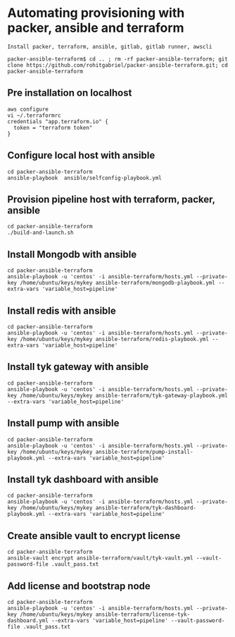 # Automating provisioning with packer, ansible and terraform
```
Install packer, terraform, ansible, gitlab, gitlab runner, awscli

packer-ansible-terraform$ cd .. ; rm -rf packer-ansible-terraform; git clone https://github.com/rohitgabriel/packer-ansible-terraform.git; cd packer-ansible-terraform
```

## Pre installation on localhost
```
aws configure
vi ~/.terraformrc
credentials "app.terraform.io" {
  token = "terraform token"
}
```

## Configure local host with ansible
```
cd packer-ansible-terraform
ansible-playbook  ansible/selfconfig-playbook.yml
```

## Provision pipeline host with terraform, packer, ansible
```
cd packer-ansible-terraform
./build-and-launch.sh
```

## Install Mongodb with ansible
```
cd packer-ansible-terraform
ansible-playbook -u 'centos' -i ansible-terraform/hosts.yml --private-key /home/ubuntu/keys/mykey ansible-terraform/mongodb-playbook.yml --extra-vars 'variable_host=pipeline'
```

## Install redis with ansible
```
cd packer-ansible-terraform
ansible-playbook -u 'centos' -i ansible-terraform/hosts.yml --private-key /home/ubuntu/keys/mykey ansible-terraform/redis-playbook.yml --extra-vars 'variable_host=pipeline'
```

## Install tyk gateway with ansible
```
cd packer-ansible-terraform
ansible-playbook -u 'centos' -i ansible-terraform/hosts.yml --private-key /home/ubuntu/keys/mykey ansible-terraform/tyk-gateway-playbook.yml --extra-vars 'variable_host=pipeline'
```

## Install pump with ansible
```
cd packer-ansible-terraform
ansible-playbook -u 'centos' -i ansible-terraform/hosts.yml --private-key /home/ubuntu/keys/mykey ansible-terraform/pump-install-playbook.yml --extra-vars 'variable_host=pipeline'
```

## Install tyk dashboard with ansible
```
cd packer-ansible-terraform
ansible-playbook -u 'centos' -i ansible-terraform/hosts.yml --private-key /home/ubuntu/keys/mykey ansible-terraform/tyk-dashboard-playbook.yml --extra-vars 'variable_host=pipeline'
```

## Create ansible vault to encrypt license
```
cd packer-ansible-terraform
ansible-vault encrypt ansible-terraform/vault/tyk-vault.yml --vault-password-file .vault_pass.txt
```
## Add license and bootstrap node
```
cd packer-ansible-terraform
ansible-playbook -u 'centos' -i ansible-terraform/hosts.yml --private-key /home/ubuntu/keys/mykey ansible-terraform/license-tyk-dashboard.yml --extra-vars 'variable_host=pipeline' --vault-password-file .vault_pass.txt
```

